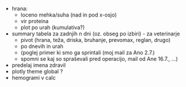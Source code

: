 - hrana: 
    - loceno mehka/suha (nad in pod x-osjo)
    - vir proteina
    - plot po urah (kumulativa?)
- summary tabela za zadnjih n dni (oz. obseg po izbiri) - za veterinarje
    - pivot (hrana, teža, driska, bruhanje, prevomax, reglan, drugo)
    - po dnevih in urah
    - (poglej primer ki smo ga sprintali (moj mail za Ano 2.7.)
    - spomni se kaj so spraševali pred operacijo, mail od Ane 16.7., ...)
- predelaj imena zdravil
- plotly theme global ?
- hemogrami v calc
